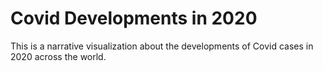 # Covid Developments in 2020

This is a narrative visualization about the developments of Covid cases in 2020 across the world. 
